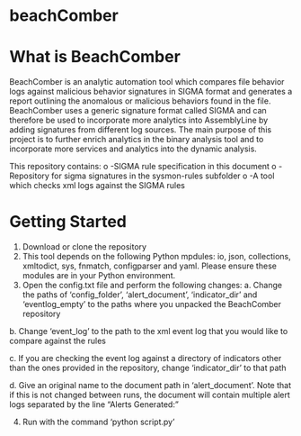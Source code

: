 # beachComber

# What is BeachComber

BeachComber is an analytic automation tool which compares file behavior logs against malicious behavior signatures in SIGMA format and generates a report outlining the anomalous or malicious behaviors found in the file. BeachComber uses a generic signature format called SIGMA and can therefore be used to incorporate more analytics into AssemblyLine by adding signatures from different log sources. The main purpose of this project is to further enrich analytics in the binary analysis tool and to incorporate more services and analytics into the dynamic analysis.

This repository contains:
o	-SIGMA rule specification in this document
o	-Repository for sigma signatures in the sysmon-rules subfolder
o	-A tool which checks xml logs against the SIGMA rules

# Getting Started

1.	Download or clone the repository
2.	This tool depends on the following Python mpdules: io, json, collections, xmltodict, sys, fnmatch, configparser and yaml. Please ensure these modules are in your Python environment.
3.	Open the config.txt file and perform the following changes:
  a.	Change the paths of ‘config_folder’, ‘alert_document’, ‘indicator_dir’ and ‘eventlog_empty’ to the paths where you unpacked the BeachComber repository
  
  b.	Change ‘event_log’ to the path to the xml event log that you would like to compare against the rules
  
  c.	If you are checking the event log against a directory of indicators other than the ones provided in the repository, change ‘indicator_dir’ to that path
  
  d.	Give an original name to the document path in ‘alert_document’. Note that if this is not changed between runs, the document will contain multiple alert logs separated by the line “Alerts Generated:”
  
4.	Run with the command ‘python script.py’
